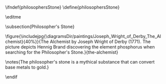 \ifndef{philosophersStone}
\define{philosophersStone}

\editme

\subsection{Philosopher's Stone}

\figure{\includejpg{\diagramsDir/paintings/Joseph_Wright_of_Derby_The_Alchemist}{40%}}{The Alchemist by Joseph Wright of Derby (1771). The picture depicts Hennig Brand discovering the element phosphorus when searching for the Philosopher's Stone.}{the-alchemist}

\notes{The philosopher's stone is a mythical substance that can convert base metals to gold.}



\endif

